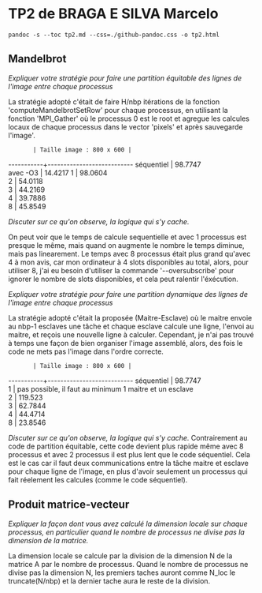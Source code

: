 # TP2 de BRAGA E SILVA Marcelo

`pandoc -s --toc tp2.md --css=./github-pandoc.css -o tp2.html`





## Mandelbrot 

*Expliquer votre stratégie pour faire une partition équitable des lignes de l'image entre chaque processus*

La stratégie adopté c'était de faire H/nbp itérations de la fonction 'computeMandelbrotSetRow' pour chaque
processus, en utilisant la fonction 'MPI_Gather' où le processus 0 est le root et agregue les calcules
locaux de chaque processus dans le vector 'pixels' et après sauvegarde l'image'.

           | Taille image : 800 x 600 | 
-----------+---------------------------
séquentiel |            98.7747  
avec -O3   |            14.4217
1          |            98.0604  
2          |            54.0118  
3          |            44.2169  
4          |            39.7886  
8          |            45.8549  


*Discuter sur ce qu'on observe, la logique qui s'y cache.*

On peut voir que le temps de calcule sequentielle et avec 1 processus est presque le même, mais quand on
augmente le nombre le temps diminue, mais pas linearement. Le temps avec 8 processus était plus grand qu'avec
4 à mon avis, car mon ordinateur à 4 slots disponibles au total, alors, pour utiliser 8, j'ai eu besoin d'utiliser
la commande '--oversubscribe' pour ignorer le nombre de slots disponibles, et cela peut ralentir l'éxécution.




*Expliquer votre stratégie pour faire une partition dynamique des lignes de l'image entre chaque processus*

La stratégie adopté c'était la proposée (Maitre-Esclave) où le maitre envoie au nbp-1 esclaves une tâche et chaque
esclave calcule une ligne, l'envoi au maitre, et reçois une nouvelle ligne à calculer. Cependant, je n'ai pas trouvé
à temps une façon de bien organiser l'image assemblé, alors, des fois le code ne mets pas l'image dans l'ordre correcte.

           | Taille image : 800 x 600 | 
-----------+---------------------------
séquentiel |           98.7747   
1          |  pas possible, il faut au minimum 1 maitre et un esclave            
2          |          119.523    
3          |           62.7844   
4          |           44.4714   
8          |           23.8546   

*Discuter sur ce qu'on observe, la logique qui s'y cache.*
Contrairement au code de partition équitable, cette code devient plus rapide même avec 8 processus et avec 2 processus
il est plus lent que le code séquentiel. Cela est le cas car il faut deux communications entre la tâche maitre et esclave pour
chaque ligne de l'image, en plus d'avoir seulement un processus qui fait réelement les calcules (comme le code séquentiel).



## Produit matrice-vecteur



*Expliquer la façon dont vous avez calculé la dimension locale sur chaque processus, en particulier quand le nombre de processus ne divise pas la dimension de la matrice.*

La dimension locale se calcule par la division de la dimension N de la matrice A par le nombre de processus. Quand le nombre
de processus ne divise pas la dimension N, les premiers taches auront comme N_loc le truncate(N/nbp) et la dernier tache aura le reste de la division.
